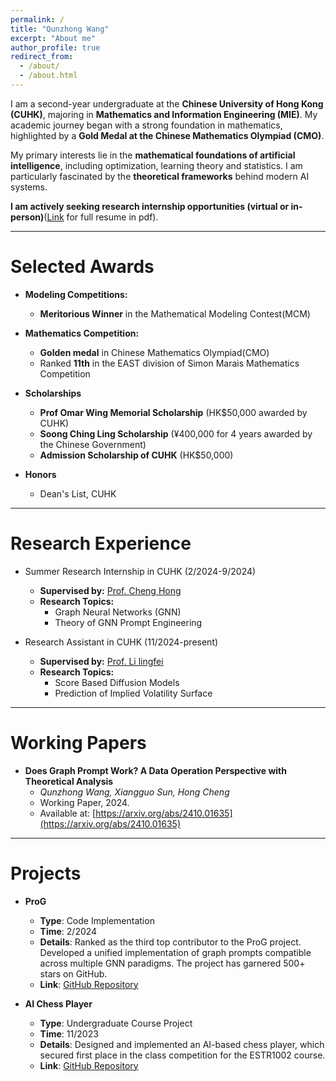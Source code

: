 ```yaml
---
permalink: /
title: "Qunzhong Wang"
excerpt: "About me"
author_profile: true
redirect_from: 
  - /about/
  - /about.html
---
```


I am a second-year undergraduate at the **Chinese University of Hong Kong (CUHK)**, majoring in **Mathematics and Information Engineering (MIE)**. My academic journey began with a strong foundation in mathematics, highlighted by a **Gold Medal at the Chinese Mathematics Olympiad (CMO)**.

My primary interests lie in the **mathematical foundations of artificial intelligence**, including optimization, learning theory and statistics. I am particularly fascinated by the **theoretical frameworks** behind modern AI systems.

**I am actively seeking research internship opportunities (virtual or in-person)**([Link](https://www.overleaf.com/read/xdvcvgwvkqrv#5c3266) for full resume in pdf).



---

# **Selected Awards**

- **Modeling Competitions:**
  - **Meritorious Winner** in the Mathematical Modeling Contest(MCM)

- **Mathematics Competition:**
  - **Golden medal** in Chinese Mathematics Olympiad(CMO)
  - Ranked **11th** in the EAST division of Simon Marais Mathematics Competition

- **Scholarships**
  - **Prof Omar Wing Memorial Scholarship** (HK$50,000 awarded by CUHK)
  - **Soong Ching Ling Scholarship** (¥400,000 for 4 years awarded by the Chinese Government)  
  - **Admission Scholarship of CUHK** (HK$50,000) 
  
- **Honors**
  - Dean's List, CUHK

---

# **Research Experience**

- Summer Research Internship in CUHK (2/2024-9/2024)
  - **Supervised by:** [Prof. Cheng Hong](https://www.se.cuhk.edu.hk/people/academic-staff/prof-cheng-hong/)  
  - **Research Topics:**
    - Graph Neural Networks (GNN)
    - Theory of GNN Prompt Engineering

- Research Assistant in CUHK (11/2024-present)
  - **Supervised by:** [Prof. Li lingfei](https://www.se.cuhk.edu.hk/people/academic-staff/prof-li-lingfei/)
  - **Research Topics:**
    - Score Based Diffusion Models
    - Prediction of Implied Volatility Surface

---

# **Working Papers**

- **Does Graph Prompt Work? A Data Operation Perspective with Theoretical Analysis**  
  - *Qunzhong Wang, Xiangguo Sun, Hong Cheng*  
  - Working Paper, 2024.  
  - Available at: [https://arxiv.org/abs/2410.01635](https://arxiv.org/abs/2410.01635)

---

# **Projects**

- **ProG**  
  - **Type**: Code Implementation  
  - **Time**: 2/2024
  - **Details**: Ranked as the third top contributor to the ProG project. Developed a unified implementation of graph prompts compatible across multiple GNN paradigms. The project has garnered 500+ stars on GitHub.  
  - **Link**: [GitHub Repository](https://github.com/sheldonresearch/ProG)  

- **AI Chess Player**  
  - **Type**: Undergraduate Course Project  
  - **Time**: 11/2023  
  - **Details**: Designed and implemented an AI-based chess player, which secured first place in the class competition for the ESTR1002 course.  
  - **Link**: [GitHub Repository](https://github.com/WANGkevinCUHK/metaSquare)


